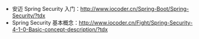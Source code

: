 * 安迈 Spring Security 入门：<http://www.iocoder.cn/Spring-Boot/Spring-Security/?tdx>
* Spring Security 基本概念：<http://www.iocoder.cn/Fight/Spring-Security-4-1-0-Basic-concept-description/?tdx>
